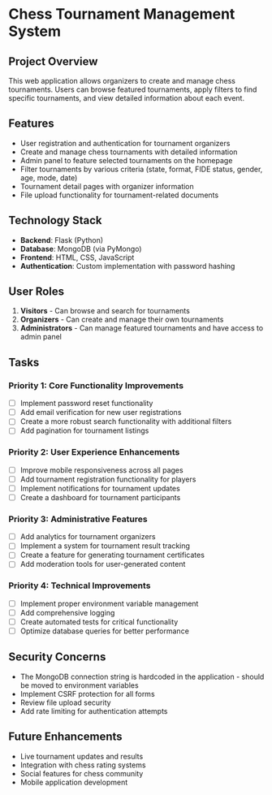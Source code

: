 # Chess Tournament Management System

## Project Overview
This web application allows organizers to create and manage chess tournaments. Users can browse featured tournaments, apply filters to find specific tournaments, and view detailed information about each event.

## Features
- User registration and authentication for tournament organizers
- Create and manage chess tournaments with detailed information
- Admin panel to feature selected tournaments on the homepage
- Filter tournaments by various criteria (state, format, FIDE status, gender, age, mode, date)
- Tournament detail pages with organizer information
- File upload functionality for tournament-related documents

## Technology Stack
- **Backend**: Flask (Python)
- **Database**: MongoDB (via PyMongo)
- **Frontend**: HTML, CSS, JavaScript
- **Authentication**: Custom implementation with password hashing

## User Roles
1. **Visitors** - Can browse and search for tournaments
2. **Organizers** - Can create and manage their own tournaments
3. **Administrators** - Can manage featured tournaments and have access to admin panel

## Tasks

### Priority 1: Core Functionality Improvements
- [ ] Implement password reset functionality
- [ ] Add email verification for new user registrations
- [ ] Create a more robust search functionality with additional filters
- [ ] Add pagination for tournament listings

### Priority 2: User Experience Enhancements
- [ ] Improve mobile responsiveness across all pages
- [ ] Add tournament registration functionality for players
- [ ] Implement notifications for tournament updates
- [ ] Create a dashboard for tournament participants

### Priority 3: Administrative Features
- [ ] Add analytics for tournament organizers
- [ ] Implement a system for tournament result tracking
- [ ] Create a feature for generating tournament certificates
- [ ] Add moderation tools for user-generated content

### Priority 4: Technical Improvements
- [ ] Implement proper environment variable management
- [ ] Add comprehensive logging
- [ ] Create automated tests for critical functionality
- [ ] Optimize database queries for better performance

## Security Concerns
- The MongoDB connection string is hardcoded in the application - should be moved to environment variables
- Implement CSRF protection for all forms
- Review file upload security
- Add rate limiting for authentication attempts

## Future Enhancements
- Live tournament updates and results
- Integration with chess rating systems
- Social features for chess community
- Mobile application development 